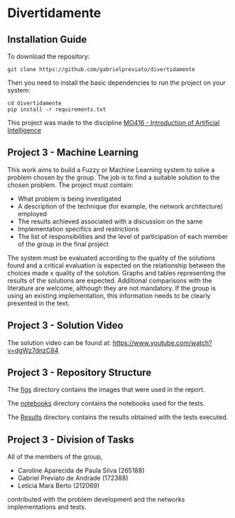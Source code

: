 # Divertidamente

## Installation Guide

To download the repository:

`git clone https://github.com/gabrielpreviato/divertidamente`

Then you need to install the basic dependencies to run the project on your system:

```
cd divertidamente
pip install -r requirements.txt
```

This project was made to the discipline [MO416 - Introduction of Artificial Intelligence](https://www.dac.unicamp.br/portal/caderno-de-horarios/2020/1/S/P/IC/MO416)

## Project 3 - Machine Learning

This work aims to build a Fuzzy or Machine Learning system to solve a problem chosen by the group. The job is
to find a suitable solution to the chosen problem. The project must contain:
- What problem is being investigated
- A description of the technique (for example, the network architecture) employed
- The results achieved associated with a discussion on the same
- Implementation specifics and restrictions
- The list of responsibilities and the level of participation of each member of the group in the final project

The system must be evaluated according to the quality of the solutions found and a critical evaluation is expected on
the relationship between the choices made x quality of the solution. Graphs and tables representing the results of the
solutions are expected. Additional comparisons with the literature are welcome, although they are not mandatory. If
the group is using an existing implementation, this information needs to be clearly presented in the text.

## Project 3 - Solution Video
The solution video can be found at: https://www.youtube.com/watch?v=dgWz7dnzC84

## Project 3 - Repository Structure

The [figs](https://github.com/gabrielpreviato/divertidamente/tree/master/figs) directory contains the images that were used in the report.

The [notebooks](https://github.com/gabrielpreviato/divertidamente/tree/master/notebooks) directory contains the notebooks used for the tests.

The [Results](https://github.com/gabrielpreviato/divertidamente/blob/master/Results) directory contains the results obtained with the tests executed.

## Project 3 - Division of Tasks
All of the members of the group,
- Caroline Aparecida de Paula Silva (265188)
- Gabriel Previato de Andrade (172388)
- Letícia Mara Berto (212069)

contributed with the problem development and the networks implementations and tests.

